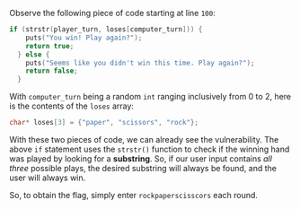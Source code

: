 Observe the following piece of code starting at line `100`:

```c
if (strstr(player_turn, loses[computer_turn])) {
    puts("You win! Play again?");
    return true;
  } else {
    puts("Seems like you didn't win this time. Play again?");
    return false;
  }
```



With `computer_turn` being a random `int` ranging inclusively from 0 to 2, here is the contents of the `loses` array:

```c
char* loses[3] = {"paper", "scissors", "rock"};
```



With these two pieces of code, we can already see the vulnerability. The above `if` statement uses the `strstr()` function to check if the winning hand was played by looking for a **substring**. So, if our user input contains *all three* possible plays, the desired substring will always be found, and the user will always win.



So, to obtain the flag, simply enter `rockpaperscisscors` each round.
